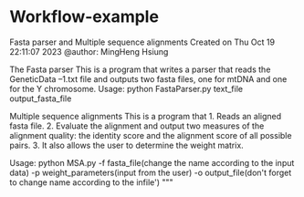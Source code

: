 # Workflow-example
 Fasta parser and Multiple sequence alignments
Created on Thu Oct 19 22:11:07 2023
@author: MingHeng Hsiung

 The Fasta parser
     This is a program that writes a parser that reads the GeneticData –1.txt file and outputs two fasta files, one for mtDNA and one for the Y chromosome.
 Usage:
     python FastaParser.py text_file output_fasta_file

Multiple sequence alignments
    This is a program that 
    1. Reads an aligned fasta file.
    2. Evaluate the alignment and output two measures of the alignment quality: 
        the identity score and the alignment score of all possible pairs. 
    3. It also allows the user to determine the weight matrix. 
       
Usage:
    python MSA.py -f fasta_file(change the name according to the input data) -p weight_parameters(input from the user) -o output_file(don't forget to change name   according to the infile')
"""
